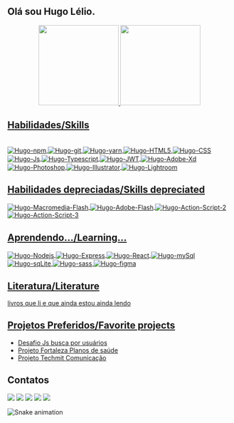 ## Olá sou Hugo Lélio.
<div align="center">
  <a href="https://github.com/hugolrjdev">
  <img height="180em" src="https://github-readme-stats.vercel.app/api?username=hugolrjdev&show_icons=true&theme=default&include_all_commits=true&count_private=true"/>
  <img height="180em" src="https://github-readme-stats.vercel.app/api/top-langs/?username=hugolrjdev&layout=compact&langs_count=7&theme=default"/>
</div>
  
## Habilidades/Skills
  
<div style="display: inline_block"><br>
  <img align="center" alt="Hugo-npm" src="https://img.shields.io/badge/NPM-%23000000.svg?style=for-the-badge&logo=npm&logoColor=white">
  <img align="center" alt="Hugo-git" src="https://img.shields.io/badge/git-%23F05033.svg?style=for-the-badge&logo=git&logoColor=white">
  <img align="center" alt="Hugo-yarn" src="https://img.shields.io/badge/yarn-%232C8EBB.svg?style=for-the-badge&logo=yarn&logoColor=white">
  <img align="center" alt="Hugo-HTML5" src="https://img.shields.io/badge/html5-%23E34F26.svg?style=for-the-badge&logo=html5&logoColor=white">
  <img align="center" alt="Hugo-CSS" src="https://img.shields.io/badge/css3-%231572B6.svg?style=for-the-badge&logo=css3&logoColor=white">
  <img align="center" alt="Hugo-Js" src="https://img.shields.io/badge/javascript-%23323330.svg?style=for-the-badge&logo=javascript&logoColor=%23F7DF1E">
  <img align="center" alt="Hugo-Typescript" src="https://img.shields.io/badge/typescript-%23007ACC.svg?style=for-the-badge&logo=typescript&logoColor=white">
  <img align="center" alt="Hugo-JWT" src="https://img.shields.io/badge/JWT-black?style=for-the-badge&logo=JSON%20web%20tokens">
  <img align="center" alt="Hugo-Adobe-Xd" src="https://img.shields.io/badge/Adobe%20XD-470137?style=for-the-badge&logo=Adobe%20XD&logoColor=#FF61F6">
  <img align="center" alt="Hugo-Photoshop" src="https://img.shields.io/badge/adobephotoshop-%2331A8FF.svg?style=for-the-badge&logo=adobephotoshop&logoColor=white">
  <img align="center" alt="Hugo-Illustrator" src="https://img.shields.io/badge/adobeillustrator-%23FF9A00.svg?style=for-the-badge&logo=adobeillustrator&logoColor=white">
  <img align="center" alt="Hugo-Lightroom" src="https://img.shields.io/badge/Adobe%20Lightroom-31A8FF.svg?style=for-the-badge&logo=Adobe%20Lightroom&logoColor=white">
</div>
  

## Habilidades depreciadas/Skills depreciated
  
  <div>
    <img align="center" alt="Hugo-Macromedia-Flash" src="https://fortalezaplanodesaude.com/sistema/giticons/macromedia-flash.svg">
    <img align="center" alt="Hugo-Adobe-Flash" src="https://fortalezaplanodesaude.com/sistema/giticons/adobe-flash.svg">
    <img align="center" alt="Hugo-Action-Script-2" src="https://fortalezaplanodesaude.com/sistema/giticons/action-script-2.svg">
    <img align="center" alt="Hugo-Action-Script-3" src="https://fortalezaplanodesaude.com/sistema/giticons/action-script3.svg">
  </div>
  
## Aprendendo.../Learning...

  <div>
    <img align="center" alt="Hugo-Nodejs" src="https://img.shields.io/badge/node.js-6DA55F?style=for-the-badge&logo=node.js&logoColor=white">
    <img align="center" alt="Hugo-Express" src="https://img.shields.io/badge/express.js-%23404d59.svg?style=for-the-badge&logo=express&logoColor=%2361DAFB">
    <img align="center" alt="Hugo-React" src="https://img.shields.io/badge/react-%2320232a.svg?style=for-the-badge&logo=react&logoColor=%2361DAFB">
    <img align="center" alt="Hugo-mySql" src="https://img.shields.io/badge/mysql-%2300f.svg?style=for-the-badge&logo=mysql&logoColor=white">
    <img align="center" alt="Hugo-sqLite" src="https://img.shields.io/badge/sqlite-%2307405e.svg?style=for-the-badge&logo=sqlite&logoColor=white">
    <img align="center" alt="Hugo-sass" src="https://img.shields.io/badge/SASS-hotpink.svg?style=for-the-badge&logo=SASS&logoColor=white">
    <img align="center" alt="Hugo-figma" src="https://img.shields.io/badge/figma-%23F24E1E.svg?style=for-the-badge&logo=figma&logoColor=white">
  </div>
  
## Literatura/Literature
  
  <div>
      livros que li e que ainda estou ainda lendo
  </div>
  
## Projetos Preferidos/Favorite projects
  
  <ul>
    <li><a href="https://github.com/hugolrjdev/js-pesquisa-de-usuarios"> Desafio Js busca por usuários </a></li>
    <li><a href="https://fortalezaplanodesaude.com/"> Projeto Fortaleza Planos de saúde</a></li>
    <li><a href="http://techmit.com.br/"> Projeto Techmit Comunicação </a></li>
  </ul>
  

## Contatos
 
<div> 
  <a href="https://api.whatsapp.com/send?phone=5585996434504&text=" target="_blank"><img src="https://img.shields.io/badge/WhatsApp-25D366?style=for-the-badge&logo=whatsapp&logoColor=white" target="_blank"></a>
  <a href="https://t.me/hugolrj" target="_blank"><img src="https://img.shields.io/badge/Telegram-2CA5E0?style=for-the-badge&logo=telegram&logoColor=white target="_blank"></a>   
 <a href="https://discord.gg/G45j5jMv" target="_blank"><img src="https://img.shields.io/badge/Discord-7289DA?style=for-the-badge&logo=discord&logoColor=white" target="_blank"></a>
  <a href = "mailto:fortalezaplanodesaude@gmail.com"><img src="https://img.shields.io/badge/-Gmail-%23333?style=for-the-badge&logo=gmail&logoColor=white" target="_blank"></a>
  <a href="https://www.linkedin.com/in/hugolrj/" target="_blank"><img src="https://img.shields.io/badge/-LinkedIn-%230077B5?style=for-the-badge&logo=linkedin&logoColor=white" target="_blank"></a> 
</div>
    
    
  ![Snake animation](https://github.com/hugolrjdev/hugolrjdev/blob/output/github-contribution-grid-snake.svg)
 
</div>

